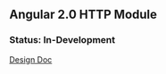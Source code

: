 ## Angular 2.0 HTTP Module

### Status: In-Development

[Design Doc](https://docs.google.com/a/google.com/document/d/1DMacL7iwjSMPP0ytZfugpU4v0PWUK0BT6lhyaVEmlBQ/edit)
